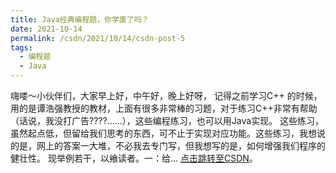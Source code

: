 ```yaml
---
title: Java经典编程题，你学废了吗？
date: 2021-10-14
permalink: /csdn/2021/10/14/csdn-post-5
tags:
  - 编程题
  - Java
---
```


嗨喽～小伙伴们，大家早上好，中午好，晚上好呀，    记得之前学习C++ 的时候，用的是谭浩强教授的教材，上面有很多非常棒的习题，对于练习C++非常有帮助（话说，我没打广告????......），这些编程练习，也可以用Java实现。    这些练习，虽然起点低，但留给我们思考的东西，可不止于实现对应功能。这些练习，我想说的是，网上的答案一大堆，不必我去专门写，但我想写的是，如何增强我们程序的健壮性。    现举例若干，以飨读者。一：给... [点击跳转至CSDN](https://blog.csdn.net/sixibiheye/article/details/120771170)。